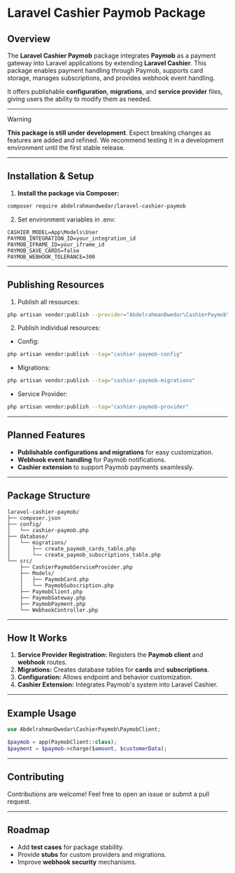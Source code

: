 # Laravel Cashier Paymob Package

## **Overview**
The **Laravel Cashier Paymob** package integrates **Paymob** as a payment gateway into Laravel applications by extending **Laravel Cashier**. This package enables payment handling through Paymob, supports card storage, manages subscriptions, and provides webhook event handling.

It offers publishable **configuration**, **migrations**, and **service provider** files, giving users the ability to modify them as needed.

---

> [!WARNING]
> **This package is still under development**. Expect breaking changes as features are added and refined. We recommend testing it in a development environment until the first stable release.

---

## **Installation & Setup**

1. **Install the package via Composer:**
```bash
composer require abdelrahmandwedar/laravel-cashier-paymob
```

2. Set environment variables in .env:
```env
CASHIER_MODEL=App\Models\User
PAYMOB_INTEGRATION_ID=your_integration_id
PAYMOB_IFRAME_ID=your_iframe_id
PAYMOB_SAVE_CARDS=false
PAYMOB_WEBHOOK_TOLERANCE=300
```

---

## Publishing Resources

1. Publish all resources:
```bash
php artisan vendor:publish --provider="AbdelrahmanDwedar\CashierPaymob\CashierPaymobServiceProvider"
```

2. Publish individual resources:

  - Config:
  ```bash
  php artisan vendor:publish --tag="cashier-paymob-config"
  ```
  - Migrations:
  ```bash
  php artisan vendor:publish --tag="cashier-paymob-migrations"
  ```
  - Service Provider:
  ```bash
  php artisan vendor:publish --tag="cashier-paymob-provider"
  ```

---

## Planned Features
- **Publishable configurations and migrations** for easy customization.
- **Webhook event handling** for Paymob notifications.
- **Cashier extension** to support Paymob payments seamlessly.

---

## Package Structure
```
laravel-cashier-paymob/
├── composer.json
├── config/
│   └── cashier-paymob.php
├── database/
│   └── migrations/
│       ├── create_paymob_cards_table.php
│       └── create_paymob_subscriptions_table.php
└── src/
    ├── CashierPaymobServiceProvider.php
    ├── Models/
    │   ├── PaymobCard.php
    │   └── PaymobSubscription.php
    ├── PaymobClient.php
    ├── PaymobGateway.php
    ├── PaymobPayment.php
    └── WebhookController.php
```

---

## How It Works
1. **Service Provider Registration:** Registers the **Paymob client** and **webhook** routes.
2. **Migrations:** Creates database tables for **cards** and **subscriptions**.
3. **Configuration:** Allows endpoint and behavior customization.
4. **Cashier Extension:** Integrates Paymob's system into Laravel Cashier.

---

## Example Usage

```php
use AbdelrahmanDwedar\CashierPaymob\PaymobClient;

$paymob = app(PaymobClient::class);
$payment = $paymob->charge($amount, $customerData);
```

---

## Contributing
Contributions are welcome! Feel free to open an issue or submit a pull request.

---

## Roadmap
- Add **test cases** for package stability.
- Provide **stubs** for custom providers and migrations.
- Improve **webhook security** mechanisms.
